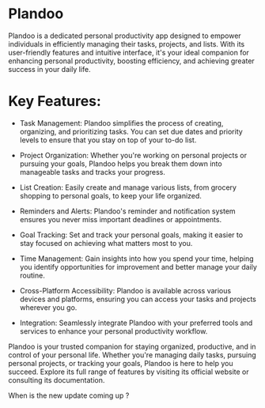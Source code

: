 # Plandoo
Plandoo is a dedicated personal productivity app designed to empower individuals in efficiently managing their tasks, projects, and lists. With its user-friendly features and intuitive interface, it's your ideal companion for enhancing personal productivity, boosting efficiency, and achieving greater success in your daily life.

# Key Features:

* Task Management: Plandoo simplifies the process of creating, organizing, and prioritizing tasks. You can set due dates and priority levels to ensure that you stay on top of your to-do list.

* Project Organization: Whether you're working on personal projects or pursuing your goals, Plandoo helps you break them down into manageable tasks and tracks your progress.

* List Creation: Easily create and manage various lists, from grocery shopping to personal goals, to keep your life organized.

* Reminders and Alerts: Plandoo's reminder and notification system ensures you never miss important deadlines or appointments.

* Goal Tracking: Set and track your personal goals, making it easier to stay focused on achieving what matters most to you.

* Time Management: Gain insights into how you spend your time, helping you identify opportunities for improvement and better manage your daily routine.

* Cross-Platform Accessibility: Plandoo is available across various devices and platforms, ensuring you can access your tasks and projects wherever you go.

* Integration: Seamlessly integrate Plandoo with your preferred tools and services to enhance your personal productivity workflow.

Plandoo is your trusted companion for staying organized, productive, and in control of your personal life. Whether you're managing daily tasks, pursuing personal projects, or tracking your goals, Plandoo is here to help you succeed. Explore its full range of features by visiting its official website or consulting its documentation.


When is the new update coming up ?

